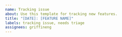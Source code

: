 ```yaml
---
name: Tracking issue
about: Use this template for tracking new features.
title: "[DATE]: [FEATURE NAME]"
labels: tracking issue, needs triage
assignees: griffineng
---
```

